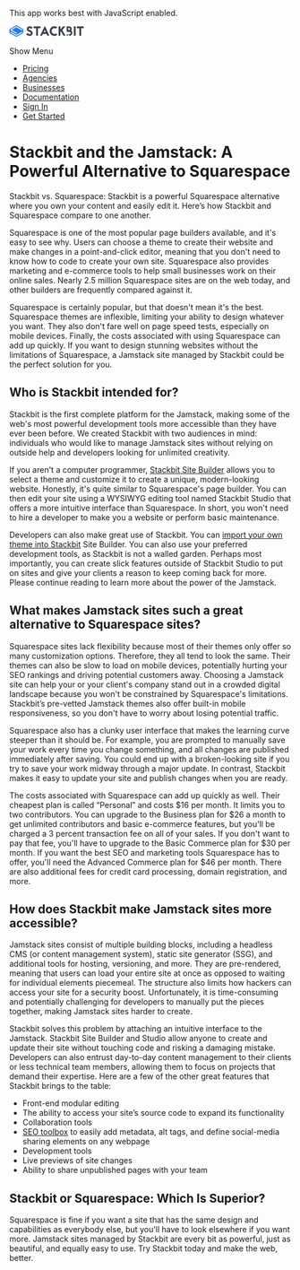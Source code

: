 This app works best with JavaScript enabled.

<a href="/" class="masthead-logo"><img src="/images/logo_alt.svg" alt="Stackbit logo" width="133" height="20" /></a>

<span class="screen-reader-text">Show Menu</span><span class="masthead-menu-icon" aria-hidden="true"></span>

-   [Pricing](/pricing)
-   [Agencies](/agencies)
-   [Businesses](/businesses)
-   [Documentation](https://www.stackbit.com/docs/)
-   [Sign In](https://app.stackbit.com/)
-   <a href="https://app.stackbit.com/create" class="button-component button-component-theme-accent button-component-hollow"><span>Get Started</span></a>

Stackbit and the Jamstack: A Powerful Alternative to Squarespace
================================================================

Stackbit vs. Squarespace: Stackbit is a powerful Squarespace alternative where you own your content and easily edit it. Here’s how Stackbit and Squarespace compare to one another.

Squarespace is one of the most popular page builders available, and it's easy to see why. Users can choose a theme to create their website and make changes in a point-and-click editor, meaning that you don't need to know how to code to create your own site. Squarespace also provides marketing and e-commerce tools to help small businesses work on their online sales. Nearly 2.5 million Squarespace sites are on the web today, and other builders are frequently compared against it.

Squarespace is certainly popular, but that doesn't mean it's the best. Squarespace themes are inflexible, limiting your ability to design whatever you want. They also don't fare well on page speed tests, especially on mobile devices. Finally, the costs associated with using Squarespace can add up quickly. If you want to design stunning websites without the limitations of Squarespace, a Jamstack site managed by Stackbit could be the perfect solution for you.

Who is Stackbit intended for?
-----------------------------

Stackbit is the first complete platform for the Jamstack, making some of the web's most powerful development tools more accessible than they have ever been before. We created Stackbit with two audiences in mind: individuals who would like to manage Jamstack sites without relying on outside help and developers looking for unlimited creativity.

If you aren't a computer programmer, [Stackbit Site Builder](https://app.stackbit.com/create) allows you to select a theme and customize it to create a unique, modern-looking website. Honestly, it's quite similar to Squarespace's page builder. You can then edit your site using a WYSIWYG editing tool named Stackbit Studio that offers a more intuitive interface than Squarespace. In short, you won't need to hire a developer to make you a website or perform basic maintenance.

Developers can also make great use of Stackbit. You can [import your own theme into Stackbit](https://app.stackbit.com/import) Site Builder. You can also use your preferred development tools, as Stackbit is not a walled garden. Perhaps most importantly, you can create slick features outside of Stackbit Studio to put on sites and give your clients a reason to keep coming back for more. Please continue reading to learn more about the power of the Jamstack.

What makes Jamstack sites such a great alternative to Squarespace sites?
------------------------------------------------------------------------

Squarespace sites lack flexibility because most of their themes only offer so many customization options. Therefore, they all tend to look the same. Their themes can also be slow to load on mobile devices, potentially hurting your SEO rankings and driving potential customers away. Choosing a Jamstack site can help your or your client's company stand out in a crowded digital landscape because you won't be constrained by Squarespace's limitations. Stackbit’s pre-vetted Jamstack themes also offer built-in mobile responsiveness, so you don't have to worry about losing potential traffic.

Squarespace also has a clunky user interface that makes the learning curve steeper than it should be. For example, you are prompted to manually save your work every time you change something, and all changes are published immediately after saving. You could end up with a broken-looking site if you try to save your work midway through a major update. In contrast, Stackbit makes it easy to update your site and publish changes when you are ready.

The costs associated with Squarespace can add up quickly as well. Their cheapest plan is called “Personal” and costs $16 per month. It limits you to two contributors. You can upgrade to the Business plan for $26 a month to get unlimited contributors and basic e-commerce features, but you'll be charged a 3 percent transaction fee on all of your sales. If you don't want to pay that fee, you'll have to upgrade to the Basic Commerce plan for $30 per month. If you want the best SEO and marketing tools Squarespace has to offer, you'll need the Advanced Commerce plan for $46 per month. There are also additional fees for credit card processing, domain registration, and more. 

How does Stackbit make Jamstack sites more accessible?
------------------------------------------------------

Jamstack sites consist of multiple building blocks, including a headless CMS (or content management system), static site generator (SSG), and additional tools for hosting, versioning, and more. They are pre-rendered, meaning that users can load your entire site at once as opposed to waiting for individual elements piecemeal. The structure also limits how hackers can access your site for a security boost. Unfortunately, it is time-consuming and potentially challenging for developers to manually put the pieces together, making Jamstack sites harder to create.

Stackbit solves this problem by attaching an intuitive interface to the Jamstack. Stackbit Site Builder and Studio allow anyone to create and update their site without touching code and risking a damaging mistake. Developers can also entrust day-to-day content management to their clients or less technical team members, allowing them to focus on projects that demand their expertise. Here are a few of the other great features that Stackbit brings to the table:

-   Front-end modular editing
-   The ability to access your site’s source code to expand its functionality
-   Collaboration tools
-   [SEO toolbox](https://www.stackbit.com/blog/seo-tools/) to easily add metadata, alt tags, and define social-media sharing elements on any webpage
-   Development tools
-   Live previews of site changes
-   Ability to share unpublished pages with your team

Stackbit or Squarespace: Which Is Superior?
-------------------------------------------

Squarespace is fine if you want a site that has the same design and capabilities as everybody else, but you'll have to look elsewhere if you want more. Jamstack sites managed by Stackbit are every bit as powerful, just as beautiful, and equally easy to use. Try Stackbit today and make the web, better.











